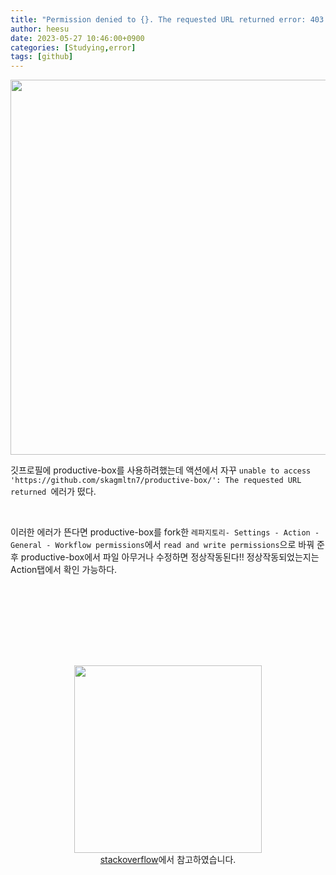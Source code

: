 ```yaml
---
title: "Permission denied to {}. The requested URL returned error: 403 해결방안"
author: heesu
date: 2023-05-27 10:46:00+0900
categories: [Studying,error]
tags: [github]
---
```



<img src="https://user-images.githubusercontent.com/133394749/241348248-b87e0b06-d8f1-42f5-9aaf-6d2e192dda32.PNG" width="600" height="auto" alt="">


깃프로필에 productive-box를 사용하려했는데 액션에서 자꾸 `unable to access 'https://github.com/skagmltn7/productive-box/': The requested URL returned `에러가 떴다. 



<br>

이러한 에러가 뜬다면 productive-box를 fork한 `레파지토리- Settings - Action - General - Workflow permissions`에서 `read and write permissions`으로 바꿔 준 후 productive-box에서 파일 아무거나 수정하면 정상작동된다!! 정상작동되었는지는 Action탭에서 확인 가능하다.<br><br>


<img src="https://user-images.githubusercontent.com/133394749/241348490-7f568fb5-99e5-4b31-814a-fe1dd7d309ae.PNG" alt="">

<img src="https://user-images.githubusercontent.com/133394749/241348486-ae4658b9-cf4b-432c-b551-ebe170a8947b.PNG" alt="">


<br><br><br><br>

<center>
<img src="https://user-images.githubusercontent.com/133394749/241348540-ca050024-8a53-40b7-8e58-e30540f7a3e3.gif" width="300" height="auto" alt=""/>
<br>
<a href="https://stackoverflow.com/questions/73687176/permission-denied-to-github-actionsbot-the-requested-url-returned-error-403">stackoverflow</a>에서 참고하였습니다.
</center>


